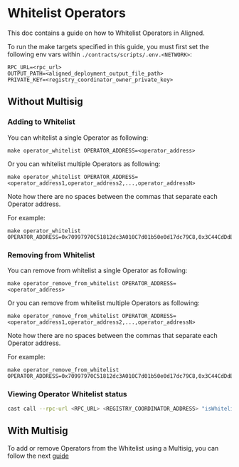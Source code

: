 # Whitelist Operators
This doc contains a guide on how to Whitelist Operators in Aligned.

To run the make targets specified in this guide, you must first set the following env vars within `./contracts/scripts/.env.<NETWORK>`:
```
RPC_URL=<rpc_url>
OUTPUT_PATH=<aligned_deployment_output_file_path>
PRIVATE_KEY=<registry_coordinator_owner_private_key>
```

## Without Multisig

### Adding to Whitelist

You can whitelist a single Operator as following:
```
make operator_whitelist OPERATOR_ADDRESS=<operator_address>
```

Or you can whitelist multiple Operators as following:
```
make operator_whitelist OPERATOR_ADDRESS=<operator_address1,operator_address2,...,operator_addressN>
```

Note how there are no spaces between the commas that separate each Operator address.

For example:
```
make operator_whitelist OPERATOR_ADDRESS=0x70997970C51812dc3A010C7d01b50e0d17dc79C8,0x3C44CdDdB6a900fa2b585dd299e03d12FA4293BC,0x90F79bf6EB2c4f870365E785982E1f101E93b906
```

### Removing from Whitelist

You can remove from whitelist a single Operator as following:
```
make operator_remove_from_whitelist OPERATOR_ADDRESS=<operator_address>
```

Or you can remove from whitelist multiple Operators as following:
```
make operator_remove_from_whitelist OPERATOR_ADDRESS=<operator_address1,operator_address2,...,operator_addressN>
```

Note how there are no spaces between the commas that separate each Operator address.

For example:
```
make operator_remove_from_whitelist OPERATOR_ADDRESS=0x70997970C51812dc3A010C7d01b50e0d17dc79C8,0x3C44CdDdB6a900fa2b585dd299e03d12FA4293BC,0x90F79bf6EB2c4f870365E785982E1f101E93b906
```

### Viewing Operator Whitelist status 

```bash
cast call --rpc-url <RPC_URL> <REGISTRY_COORDINATOR_ADDRESS> "isWhitelisted(address)" <OPERATOR_ADDRESS>
```


## With Multisig

To add or remove Operators from the Whitelist using a Multisig, you can follow the next [guide](./5_b_1_propose_whitelist.md)
